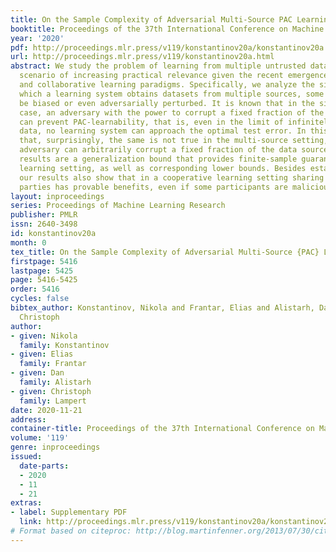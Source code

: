 ```yaml
---
title: On the Sample Complexity of Adversarial Multi-Source PAC Learning
booktitle: Proceedings of the 37th International Conference on Machine Learning
year: '2020'
pdf: http://proceedings.mlr.press/v119/konstantinov20a/konstantinov20a.pdf
url: http://proceedings.mlr.press/v119/konstantinov20a.html
abstract: We study the problem of learning from multiple untrusted data sources, a
  scenario of increasing practical relevance given the recent emergence of crowdsourcing
  and collaborative learning paradigms. Specifically, we analyze the situation in
  which a learning system obtains datasets from multiple sources, some of which might
  be biased or even adversarially perturbed. It is known that in the single-source
  case, an adversary with the power to corrupt a fixed fraction of the training data
  can prevent PAC-learnability, that is, even in the limit of infinitely much training
  data, no learning system can approach the optimal test error. In this work we show
  that, surprisingly, the same is not true in the multi-source setting, where the
  adversary can arbitrarily corrupt a fixed fraction of the data sources. Our main
  results are a generalization bound that provides finite-sample guarantees for this
  learning setting, as well as corresponding lower bounds. Besides establishing PAC-learnability
  our results also show that in a cooperative learning setting sharing data with other
  parties has provable benefits, even if some participants are malicious.
layout: inproceedings
series: Proceedings of Machine Learning Research
publisher: PMLR
issn: 2640-3498
id: konstantinov20a
month: 0
tex_title: On the Sample Complexity of Adversarial Multi-Source {PAC} Learning
firstpage: 5416
lastpage: 5425
page: 5416-5425
order: 5416
cycles: false
bibtex_author: Konstantinov, Nikola and Frantar, Elias and Alistarh, Dan and Lampert,
  Christoph
author:
- given: Nikola
  family: Konstantinov
- given: Elias
  family: Frantar
- given: Dan
  family: Alistarh
- given: Christoph
  family: Lampert
date: 2020-11-21
address: 
container-title: Proceedings of the 37th International Conference on Machine Learning
volume: '119'
genre: inproceedings
issued:
  date-parts:
  - 2020
  - 11
  - 21
extras:
- label: Supplementary PDF
  link: http://proceedings.mlr.press/v119/konstantinov20a/konstantinov20a-supp.pdf
# Format based on citeproc: http://blog.martinfenner.org/2013/07/30/citeproc-yaml-for-bibliographies/
---
```

